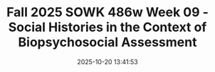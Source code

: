 ---
layout: single_presentation
name: fall-2025-sowk-486w-week-09-social-histories-in-the-context-of-biopsychosocial-assessment.md
title: "Fall 2025 SOWK 486w Week 09 - Social Histories in the Context of Biopsychosocial Assessment"
date:  2025-10-20 13:41:53
presentation_id: KqWoEz
permalink: /KqWoEz/
redirect_from:
  - /presentations/KqWoEz/fall-2025-sowk-486w-week-09-social-histories-in-the-context-of-biopsychosocial-assessment
slides: 
  - slide_name: deck-KqWoEz-large-0.jpeg
    slide_alt: "Slide with purple background features bold text 'Social Historys' [sic] and 'In the Context of Biopsychosocial Assessment'. Bottom right corner lists 'Jacob Campbell, LICSW, Heritage University, Fall 2025 SOWK 486w' with a clipboard icon."
  - slide_name: deck-KqWoEz-large-1.jpeg
    slide_alt: "A presentation slide displays two sections. The left section titled 'Agenda' outlines 'Week Nine Content' on social histories in biopsychosocial assessment. The right section lists learning objectives about assessment components and information organization. Text includes 'Jacob Campbell, Ph.D. LICSW,' 'Heritage University,' 'Fall 2025 SOWK 486w.'"
  - slide_name: deck-KqWoEz-large-2.jpeg
    slide_alt: "**Object**: Slide content  **Action**: Lists tasks  **Context**: Educational presentation **Text**:- **Title**: Week Nine Content- **Subtitle**: What You Will Do This Week- **Tasks**:   - Make 4 Replies Across any of the 3 Forums  - Sources of Information Based on Setting or Population  - Exploring and Reflection on our Implicit Bias  - Chapter Eight and Nine Content Discussion- **Footer**: Jacob Campbell, Ph.D. LICSW | Heritage University | Fall 2025 SOWK 486w"
  - slide_name: deck-KqWoEz-large-3.jpeg
    slide_alt: "Text on a presentation slide titled 'Biopsychosocial Assessment' describes information included in the assessment form, such as identifying details, presenting problem, medical and psychiatric history, social history, mental status exam, and client formulation."
  - slide_name: deck-KqWoEz-large-4.jpeg
    slide_alt: "**Object**: Presentation slide**Action**: Displays an assessment example and a student social history form.**Context**: Title 'Simple Assessment Example' with form sections like Personal Information and Presenting Problem. Created by Jacob Campbell, Ph.D., Fall 2025, for Heritage University."
  - slide_name: deck-KqWoEz-large-5.jpeg
    slide_alt: "The image features three overlapping circles labeled 'Presenting Problem,' 'Domains with Potential Needs,' and 'Impressions and Recommendations' under 'Areas of Assessment: Biopsychosocial Evaluation.' It's a slide from a presentation."
  - slide_name: deck-KqWoEz-large-6.jpeg
    slide_alt: "A presentation slide titled 'Areas of Assessment: Biopsychosocial Evaluation' displays a diagram with sections labeled 'Presenting Problem,' 'Domains with Potential Needs,' and 'Impressions and Recommendations.' Questions related to coping and resources are listed. Text cites Hepworth et al., 2023 and includes course details."
  - slide_name: deck-KqWoEz-large-7.jpeg
    slide_alt: "A slide titled 'Areas of Assessment' outlines questions for biopsychosocial evaluation, focusing on 'Presenting Problem.' It queries severity, meaning, location, timing, frequency, and duration. Three areas are circled: Presenting Problem, Domains with Potential Needs, Impressions and Recommendations. Additional details include: Jacob Campbell, Ph.D. LICSW, Heritage University, Fall 2025 SOWK 486w."
  - slide_name: deck-KqWoEz-large-8.jpeg
    slide_alt: "The slide features two overlapping circles with text: 'Presenting Problem,' 'Domains with Potential Needs,' 'Impressions and Recommendations.' Lists include factors like psychiatric history, substance abuse, and social supports. Titled 'Areas of Assessment: Biopsychosocial Evaluation.'"
  - slide_name: deck-KqWoEz-large-9.jpeg
    slide_alt: "Three ovals indicate 'Presenting Problem,' 'Domains with Potential Needs,' and 'Impressions and Recommendations.' Text mentions 'Biopsychosocial Evaluation,' 'Summary and formulation,' and 'Recommendations.' Footer: Jacob Campbell, Ph.D. LICSW, Heritage University, Fall 2025 SOWK 486w."
presentation_description_md: >
  We%20nine%20is%20an%20asynchronous%20week,%20with%20no%20in-person%20class.%20Last%20week%20students%20read%20and%20engaged%20in%20class%20discussion%20focused%20on%20social%20work%20assessment.%20This%20week%20we%20are%20continuing%20the%20same%20focus.%20Some%20forums%20allow%20students%20to%20respond%20to%20questions%20about%20the%20readings,%20take%20and%20reflect%20on%20implicit%20bias,%20and%20provide%20examples%20of%20what%20sources%20of%20information%20we%20might%20gather%20for%20our%20assessment%20based%20on%20diverse%20client%20needs.%20I%20have%20a%20lecture%20video,%20where%20we%20review%20how%20we%20implement%20social%20histories%20and%20biopyschosocial%20assessments.%20The%20agenda%20for%20the%20lecture%20video%20includes:%0A%0A-%20Week%20Nine%20Content%0A-%20Social%20Histories%20In%20the%20Context%20of%20Biopsychosocial%20Assessment%0A%0ALearning%20Objectives%20for%20the%20week%20include:%0A%0A-%20Identify%20the%20core%20components%20and%20structure%20of%20a%20biopsychosocial%20assessment%20form%20used%0A-%20Explain%20how%20to%20gather%20and%20organize%20information%20across%20multiple%20domains,%20including%20psychiatric,%20medical,%20social,%20developmental,%20and%20cultural.%0A-%20Reflect%20on%20the%20influence%20of%20implicit%20bias%20in%20clinical%20decision-making%20and%20utilize%20the%20IMPLICIT%20model%20to%20mitigate%20its%20impact.%20%20%0A-%20Determine%20what%20sources%20of%20information%20we%20should%20be%20exploring%20for%20diverse%20client%20populations.
downloadable_slides: deck-KqWoEz.pdf
slides_count: 10
header:
  teaser: deck-KqWoEz-thumb-0.jpeg
presentation_video: "https://heritage.hosted.panopto.com/Panopto/Pages/Embed.aspx?id=6748f50b-ba07-4402-9590-b37c0153674b&autoplay=false&offerviewer=true&showtitle=true&showbrand=true&captions=false&interactivity=all"
location: "Heritage University"
tags:
  - Heritage University
  - BASW Program
  - SOWK 486w
---